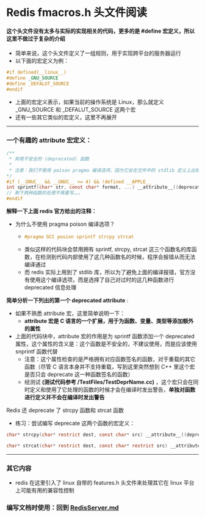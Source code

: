 # Redis fmacros.h 头文件阅读

#### 这个头文件没有太多与实际的实现相关的代码，更多的是 #define 宏定义，所以这里不做过于复杂的介绍
- 简单来说，这个头文件定义了一组规则，用于实现跨平台的服务器运行
- 以下面的宏定义为例：
``` C
#if defined(__linux__)
#define _GNU_SOURCE
#define _DEFALUT_SOURCE
#endif
```
- 上面的宏定义表示，如果当前的操作系统是 Linux，那么就定义 _GNU_SOURCE 和 _DEFALUT_SOURCE 这两个宏
- 还有一些其它类似的宏定义，这里不再展开

-- -

### 一个有趣的 attribute 宏定义：
``` C
/** 
 * 弃用不安全的 (deprecated) 函数
 * 
 * 注意：我们不使用 poison pragma 编译选项，因为它会在文件中的 stdlib 定义上出错
*/
#if (__GNUC__ && __GNUC__ >= 4) && !defined __APPLE__
int sprintf(char* str, const char* format, ...) __attribute__((deprecated("please avoid use of unsafe C functions. prefer use of snprintf instead")));
// 剩下两种函数的处理不再重写。。。
#endif
```
**解释一下上面 redis 官方给出的注释：**
- 为什么不使用 pragma poison 编译选项？
    - ``` C
      #pragma GCC posion sprintf strcpy strcat
      ```
    - 类似这样的代码块会禁用拥有 sprintf, strcpy, strcat 这三个函数名的库函数，在检测到代码内部使用了这几种函数名的时候，程序会报错从而无法编译通过
    - 而 redis 实际上用到了 stdlib 库，所以为了避免上面的编译报错，官方没有使用这个编译选项，而是选择了自己对过时的这几种函数进行 deprecated 信息处理

**简单分析一下列出的第一个 deprecated attribute** :
- 如果不熟悉 attribute 宏，这里简单说明一下：
    - **attribute 宏是 C 语言的一个扩展，用于为函数、变量、类型等添加额外的属性**
- 上面的代码块中，attribute 宏的作用是为 sprintf 函数添加一个 deprecated 属性，这个属性的含义是：这个函数是不安全的，不建议使用，而是应该使用 snprintf 函数代替
    - 注意：这个属性检查的是严格拥有对应函数签名的函数，对于重载的其它函数（尽管 C 语言本身并不支持重载，写到这里突然想到 C++ 里这个宏是否只会 deprecate 这一种函数签名的函数）
    - 经测试 **(测试代码参考 /TestFiles/TestDeprName.cc)** ，这个宏只会在同时定义和使用了它处理的函数的时候才会在编译时发出警告，**单独对函数进行定义并不会在编译时发出警告**

Redis 还 deprecate 了 strcpy 函数和 strcat 函数
- 练习：尝试编写 deprecate 这两个函数的宏定义：
``` C
char* strcpy(char* restrict dest, const char* src) __attribute__((deprecated("please avoid use of unsafe C functions. prefer use of redis_strlcpy instead")))
```
``` C
char* strcat(char* restrict dest, const char* restrict src) __attribute__((deprecated("please avoid use of unsafe C functions. prefer use of redis_strlcat instead")))
```
-- -
### 其它内容
- redis 在这里引入了 linux 自带的 features.h 头文件来处理其它在 linux 平台上可能有用的兼容性控制 


### 编写文档时使用：回到 [RedisServer.md](./RedisServer.md)
